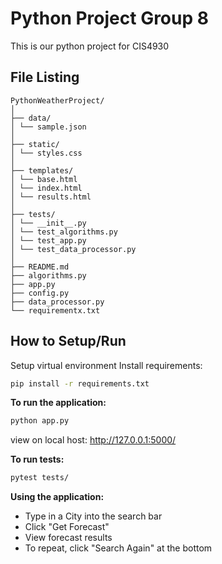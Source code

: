 # Python Project Group 8
This is our python project for CIS4930

## File Listing
```
PythonWeatherProject/
│
├── data/
│ └── sample.json
│
├── static/
│ └── styles.css
│
├── templates/
│ └── base.html
│ └── index.html
│ └── results.html
│
├── tests/
│ └── __init__.py
│ └── test_algorithms.py
│ └── test_app.py
│ └── test_data_processor.py
│
├── README.md
├── algorithms.py
├── app.py
├── config.py
├── data_processor.py
└── requirementx.txt

```
## How to Setup/Run
Setup virtual environment
Install requirements:
```bash
pip install -r requirements.txt
```
**To run the application:**
```bash
python app.py
```
view on local host: http://127.0.0.1:5000/

**To run tests:**
```bash
pytest tests/
```
**Using the application:**
- Type in a City into the search bar
- Click "Get Forecast"
- View forecast results
- To repeat, click "Search Again" at the bottom
